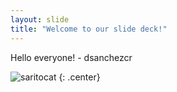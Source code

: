 ```yaml
---
layout: slide
title: "Welcome to our slide deck!"
---
```


Hello everyone! - dsanchezcr

![saritocat](https://octodex.github.com/images/saritocat.png)
{: .center}
